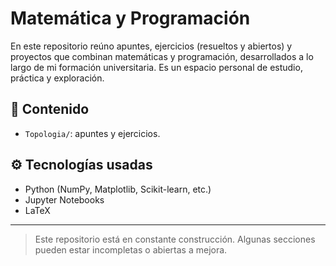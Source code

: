 # Matemática y Programación

En este repositorio reúno apuntes, ejercicios (resueltos y abiertos) y proyectos que combinan matemáticas y programación, desarrollados a lo largo de mi formación universitaria. Es un espacio personal de estudio, práctica y exploración.

## 📂 Contenido

- `Topologia/`: apuntes y ejercicios.

## ⚙️ Tecnologías usadas

- Python (NumPy, Matplotlib, Scikit-learn, etc.)
- Jupyter Notebooks
- LaTeX

---

> Este repositorio está en constante construcción. Algunas secciones pueden estar incompletas o abiertas a mejora.

